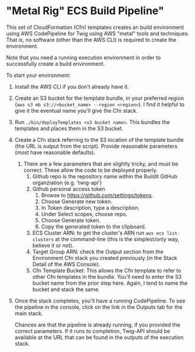 "Metal Rig" ECS Build Pipeline"
======================================
This set of CloudFormation (Cfn) templates creates an build environment using AWS CodePipeline for Twig
using AWS "metal" tools and techniques.  That is, no software (other than the AWS CLI) is required to
create the environment.

Note that you need a running execution environment in order to successfully create a build environment.

To start your environment:

 1. Install the AWS CLI if you don't already have it.
 1. Create an S3 bucket for the template bundle, in your preferred region (`aws s3 mb s3://<bucket_name> --region <region>`).  I find it helpful to give it the eventual name you'll give the Cfn stack.
 1. Run `./bin/deployTemplates <s3 bucket name>`.  This bundles the templates and places them in the S3 bucket.
 1. Create a Cfn stack referring to the S3 location of the template bundle (the URL is output from the script).  Provide reasonable parameters (most have reasonable defaults).
    1.  There are a few parameters that are slightly tricky, and must be correct.  These allow the code to be deployed properly.
        1. Github repo is the repository name within the Buildit GitHub organziation (e.g. 'twig-api')
        1. Github personal access token
            1. Browse to https://github.com/settings/tokens.
            1. Choose Generate new token.
            1. In Token description, type a description.
            1. Under Select scopes, choose repo.
            1. Choose Generate token.
            1. Copy the generated token to the clipboard.
        1. ECS Cluster ARN: to get the cluster's ARN run `aws ecs list-clusters` at the command-line (this is the simplest/only way, believe it or not).
        1. Target Group ARN:  check the Output section from the Environment Cfn stack you created previously (in the Stack Detail of the AWS Console).
        1. Cfn Template Bucket:  This allows the Cfn template to refer to other Cfn templates in the bundle.  You'll need to enter the S3 bucket name from the prior step here.  Again, I tend to name the bucket and stack the same.

 1. Once the stack completes, you'll have a running CodePipeline.  To see the pipeline in the console, click on the link in the Outputs tab for the main stack.

    Chances are that the pipeline is already running, if you provided the correct parameters.  If it runs to completion, Twig-API should be available at the URL that can be found in the outputs of the execution stack.

